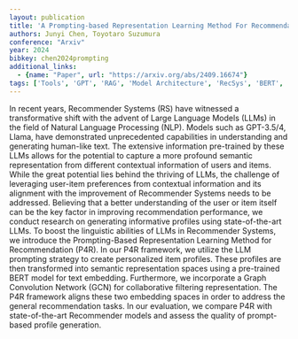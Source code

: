 ```yaml
---
layout: publication
title: 'A Prompting-based Representation Learning Method For Recommendation With Large Language Models'
authors: Junyi Chen, Toyotaro Suzumura
conference: "Arxiv"
year: 2024
bibkey: chen2024prompting
additional_links:
  - {name: "Paper", url: "https://arxiv.org/abs/2409.16674"}
tags: ['Tools', 'GPT', 'RAG', 'Model Architecture', 'RecSys', 'BERT', 'Prompting']
---
```

In recent years, Recommender Systems (RS) have witnessed a transformative
shift with the advent of Large Language Models (LLMs) in the field of Natural
Language Processing (NLP). Models such as GPT-3.5/4, Llama, have demonstrated
unprecedented capabilities in understanding and generating human-like text. The
extensive information pre-trained by these LLMs allows for the potential to
capture a more profound semantic representation from different contextual
information of users and items.
  While the great potential lies behind the thriving of LLMs, the challenge of
leveraging user-item preferences from contextual information and its alignment
with the improvement of Recommender Systems needs to be addressed. Believing
that a better understanding of the user or item itself can be the key factor in
improving recommendation performance, we conduct research on generating
informative profiles using state-of-the-art LLMs.
  To boost the linguistic abilities of LLMs in Recommender Systems, we
introduce the Prompting-Based Representation Learning Method for Recommendation
(P4R). In our P4R framework, we utilize the LLM prompting strategy to create
personalized item profiles. These profiles are then transformed into semantic
representation spaces using a pre-trained BERT model for text embedding.
Furthermore, we incorporate a Graph Convolution Network (GCN) for collaborative
filtering representation. The P4R framework aligns these two embedding spaces
in order to address the general recommendation tasks. In our evaluation, we
compare P4R with state-of-the-art Recommender models and assess the quality of
prompt-based profile generation.
